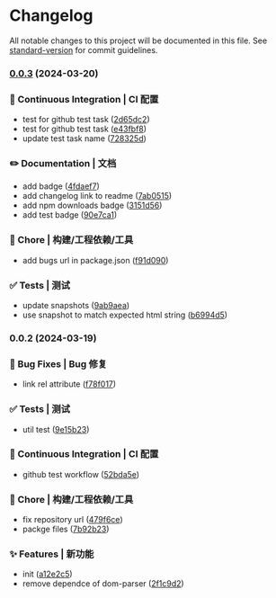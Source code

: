 # Changelog

All notable changes to this project will be documented in this file. See [standard-version](https://github.com/conventional-changelog/standard-version) for commit guidelines.

### [0.0.3](https://github.com/Cheng007/dns-prefetch-webpack-plugin/compare/v0.0.2...v0.0.3) (2024-03-20)

### 👷 Continuous Integration | CI 配置

- test for github test task ([2d65dc2](https://github.com/Cheng007/dns-prefetch-webpack-plugin/commit/2d65dc25118234cc7daeab5579c285b1b0f4f6ef))
- test for github test task ([e43fbf8](https://github.com/Cheng007/dns-prefetch-webpack-plugin/commit/e43fbf8155d0f106f7679bc5eea25eb7b559f76f))
- update test task name ([728325d](https://github.com/Cheng007/dns-prefetch-webpack-plugin/commit/728325d94803654e37f52b54c846f4de6b912301))

### ✏️ Documentation | 文档

- add badge ([4fdaef7](https://github.com/Cheng007/dns-prefetch-webpack-plugin/commit/4fdaef74a5db222415800ce7d642f7c3dcfcf618))
- add changelog link to readme ([7ab0515](https://github.com/Cheng007/dns-prefetch-webpack-plugin/commit/7ab051511e2cb6f463b21083d3a44d651455eefa))
- add npm downloads badge ([3151d56](https://github.com/Cheng007/dns-prefetch-webpack-plugin/commit/3151d5650735c9088e9b351d1d50aff155c17b16))
- add test badge ([90e7ca1](https://github.com/Cheng007/dns-prefetch-webpack-plugin/commit/90e7ca13302128e24ae3e6f59930da5ef5209726))

### 🚀 Chore | 构建/工程依赖/工具

- add bugs url in package.json ([f91d090](https://github.com/Cheng007/dns-prefetch-webpack-plugin/commit/f91d090cef6b2d60a0690b88cd095a3c9ec74c80))

### ✅ Tests | 测试

- update snapshots ([9ab9aea](https://github.com/Cheng007/dns-prefetch-webpack-plugin/commit/9ab9aead2b8cbac9697022b1809d97e1925c4372))
- use snapshot to match expected html string ([b6994d5](https://github.com/Cheng007/dns-prefetch-webpack-plugin/commit/b6994d5dbff802e04049b75abae1c1d3dc64bff9))

### 0.0.2 (2024-03-19)

### 🐛 Bug Fixes | Bug 修复

- link rel attribute ([f78f017](https://github.com/Cheng007/dns-prefetch-webpack-plugin/commit/f78f0177102adc8ff56c5c6e3af260e484a1f430))

### ✅ Tests | 测试

- util test ([9e15b23](https://github.com/Cheng007/dns-prefetch-webpack-plugin/commit/9e15b237e698b32333591c75a2fc2df0dd930d6d))

### 👷 Continuous Integration | CI 配置

- github test workflow ([52bda5e](https://github.com/Cheng007/dns-prefetch-webpack-plugin/commit/52bda5e91acdab54868e53b4ad4899870d6bd37a))

### 🚀 Chore | 构建/工程依赖/工具

- fix repository url ([479f6ce](https://github.com/Cheng007/dns-prefetch-webpack-plugin/commit/479f6ce0d96b9ee90e7e4e133043964eda352a84))
- packge files ([7b92b23](https://github.com/Cheng007/dns-prefetch-webpack-plugin/commit/7b92b23823fe4e3b8f6daf5ccc39da3446855565))

### ✨ Features | 新功能

- init ([a12e2c5](https://github.com/Cheng007/dns-prefetch-webpack-plugin/commit/a12e2c501a4718b32866ae9648a7120b7142566a))
- remove dependce of dom-parser ([2f1c9d2](https://github.com/Cheng007/dns-prefetch-webpack-plugin/commit/2f1c9d2f8c006bdb62d40f9626e0c84a86bd4218))
